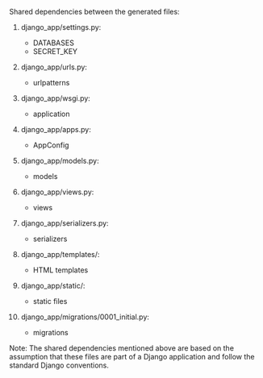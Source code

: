 Shared dependencies between the generated files:

1. django_app/settings.py: 
   - DATABASES
   - SECRET_KEY

2. django_app/urls.py:
   - urlpatterns

3. django_app/wsgi.py:
   - application

4. django_app/apps.py:
   - AppConfig

5. django_app/models.py:
   - models

6. django_app/views.py:
   - views

7. django_app/serializers.py:
   - serializers

8. django_app/templates/:
   - HTML templates

9. django_app/static/:
   - static files

10. django_app/migrations/0001_initial.py:
    - migrations

Note: The shared dependencies mentioned above are based on the assumption that these files are part of a Django application and follow the standard Django conventions.